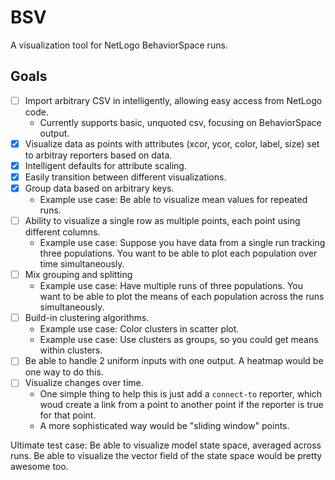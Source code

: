 BSV
===

A visualization tool for NetLogo BehaviorSpace runs.

Goals
---
- [ ] Import arbitrary CSV in intelligently, allowing easy access from NetLogo code.
    - Currently supports basic, unquoted csv, focusing on BehaviorSpace output.
- [x] Visualize data as points with attributes (xcor, ycor, color, label, size) set to arbitray reporters based on data.
- [x] Intelligent defaults for attribute scaling.
- [x] Easily transition between different visualizations.
- [x] Group data based on arbitrary keys.
    - Example use case: Be able to visualize mean values for repeated runs.
- [ ] Ability to visualize a single row as multiple points, each point using different columns.
    - Example use case: Suppose you have data from a single run tracking three populations. You want to be able to plot each population over time simultaneously.
- [ ] Mix grouping and splitting
    - Example use case: Have multiple runs of three populations. You want to be able to plot the means of each population across the runs simultaneously.
- [ ] Build-in clustering algorithms.
    - Example use case: Color clusters in scatter plot.
    - Example use case: Use clusters as groups, so you could get means within clusters.
- [ ] Be able to handle 2 uniform inputs with one output. A heatmap would be one way to do this.
- [ ] Visualize changes over time.
    - One simple thing to help this is just add a `connect-to` reporter, which woud create a link from a point to another point if the reporter is true for that point.
    - A more sophisticated way would be "sliding window" points.

Ultimate test case: Be able to visualize model state space, averaged across runs. Be able to visualize the vector field of the state space would be pretty awesome too.


